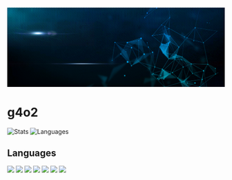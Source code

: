 [![Banner](https://github.com/maxhu787/maxhu787/blob/main/banner.jpg?raw=true)](https://github.com/maxhu787/maxhu787)
# g4o2
![Stats](https://github-readme-stats.vercel.app/api?username=maxhu787&show_icons=true&theme=react&bg_color=0D1117)
![Languages](https://github-readme-stats.vercel.app/api/top-langs/?username=maxhu787&theme=dark)
## Languages
<a>
    <a href="https://developer.mozilla.org/en-US/docs/Web/JavaScript" target="_blank"><img src="https://img.icons8.com/color/48/000000/javascript.png"/></a>
    <a href="https://www.w3.org/html/" target="_blank"><img src="https://img.icons8.com/color/48/000000/html-5.png"/></a> 
    <a href="https://www.w3schools.com/css/" target="_blank"><img src="https://img.icons8.com/color/48/000000/css3.png"/></a> 
    <a href="https://www.python.org" target="_blank"><img src="https://img.icons8.com/color/48/000000/python.png"/></a>
    <a href="https://reactjs.org/" target="_blank"><img src="https://img.icons8.com/color/48/000000/react-native.png"/></a>
    <a href="https://www.php.net/" target="_blank"><img style="height:45px" src="https://www.php.net/images/logos/new-php-logo.png"/></a>
    <a href="https://www.mysql.com/" target="_blank"><img style="height:45px" src="https://www.mysql.com/common/logos/includes-mysql-167x86-wob.png"/></a>
</a>
